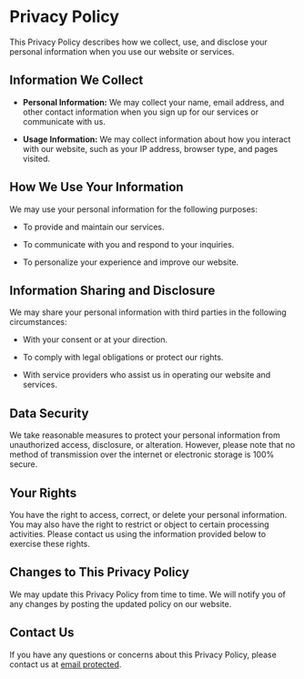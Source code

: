 # Privacy Policy

This Privacy Policy describes how we collect, use, and disclose your personal information when you use our website or services.

## Information We Collect

- **Personal Information:** We may collect your name, email address, and other contact information when you sign up for our services or communicate with us.

- **Usage Information:** We may collect information about how you interact with our website, such as your IP address, browser type, and pages visited.

## How We Use Your Information

We may use your personal information for the following purposes:

- To provide and maintain our services.

- To communicate with you and respond to your inquiries.

- To personalize your experience and improve our website.

## Information Sharing and Disclosure

We may share your personal information with third parties in the following circumstances:

- With your consent or at your direction.

- To comply with legal obligations or protect our rights.

- With service providers who assist us in operating our website and services.

## Data Security

We take reasonable measures to protect your personal information from unauthorized access, disclosure, or alteration. However, please note that no method of transmission over the internet or electronic storage is 100% secure.

## Your Rights

You have the right to access, correct, or delete your personal information. You may also have the right to restrict or object to certain processing activities. Please contact us using the information provided below to exercise these rights.

## Changes to This Privacy Policy

We may update this Privacy Policy from time to time. We will notify you of any changes by posting the updated policy on our website.

## Contact Us

If you have any questions or concerns about this Privacy Policy, please contact us at [email protected](mailto:sung20700@gmail.com).

